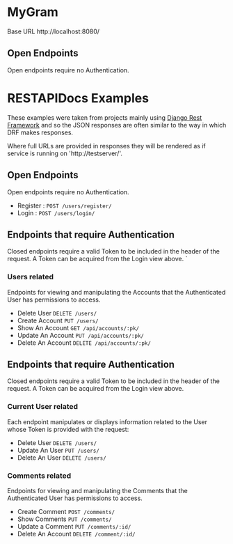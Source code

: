 # MyGram

Base URL http://localhost:8080/

## Open Endpoints

Open endpoints require no Authentication.
# RESTAPIDocs Examples

These examples were taken from projects mainly using [Django Rest
Framework](https://github.com/tomchristie/django-rest-framework) and so the
JSON responses are often similar to the way in which DRF makes responses.

Where full URLs are provided in responses they will be rendered as if service
is running on 'http://testserver/'.

## Open Endpoints

Open endpoints require no Authentication.

* Register : `POST /users/register/`
* Login  : `POST /users/login/`


## Endpoints that require Authentication

Closed endpoints require a valid Token to be included in the header of the
request. A Token can be acquired from the Login view above.
`

### Users related

Endpoints for viewing and manipulating the Accounts that the Authenticated User
has permissions to access.

* Delete User  `DELETE /users/`
* Create Account  `PUT /users/`
* Show An Account `GET /api/accounts/:pk/`
* Update An Account `PUT /api/accounts/:pk/`
* Delete An Account `DELETE /api/accounts/:pk/`


## Endpoints that require Authentication

Closed endpoints require a valid Token to be included in the header of the
request. A Token can be acquired from the Login view above.

### Current User related

Each endpoint manipulates or displays information related to the User whose
Token is provided with the request:

* Delete User  `DELETE /users/`
* Update An User `PUT /users/`
* Delete An User `DELETE /users/`

### Comments related

Endpoints for viewing and manipulating the Comments that the Authenticated User
has permissions to access.


* Create Comment `POST /comments/`
* Show Comments `PUT /comments/`
* Update a Comment `PUT /comments/:id/`
* Delete An Account `DELETE /comment/:id/`
